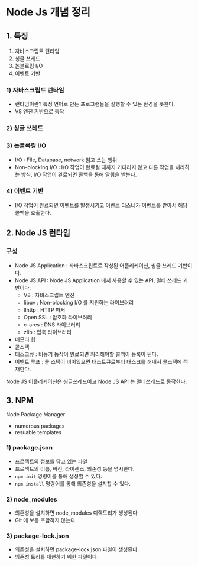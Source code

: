 # Node Js 개념 정리

## 1. 특징

1. 자바스크립트 런타임
2. 싱글 쓰레드
3. 논블로킹 I/O
4. 이벤트 기반

### 1) 자바스크립트 런타임

- 런타임이란? 특정 언어로 만든 프로그램들을 실행할 수 있는 환경을 뜻한다.
- V8 엔진 기반으로 동작

### 2) 싱글 쓰레드

### 3) 논블록킹 I/O

- I/O : File, Database, network 읽고 쓰는 행위
- Non-blocking I/O : I/O 작업이 완료될 때까지 기다리지 않고 다른 작업을 처리하는 방식, I/O 작업이 완료되면 콜백을 통해 알림을 받는다.

### 4) 이벤트 기반

- I/O 작업이 완료되면 이벤트를 발생시키고 이벤트 리스너가 이벤트를 받아서 해당 콜백을 호출한다.

## 2. Node JS 런타임

### 구성

- Node JS Application : 자바스크립트로 작성된 어플리케이션, 씽글 쓰레드 기반이다.
- Node JS API : Node JS Application 에서 사용할 수 있는 API,  멀티 쓰레드 기반이다.
  - V8 : 자바스크립트 엔진
  - libuv : Non-blocking I/O 를 지원하는 라이브러리
  - llhttp : HTTP 파서
  - Open SSL : 암호화 라이브러리
  - c-ares : DNS 라이브러리
  - zlib : 압축 라이브러리
- 메모리 힙
- 콜스택
- 태스크큐 : 비동기 동작이 완료되면 처리해야할 콜백이 등록이 된다.
- 이벤트 루프 : 콜 스택이 비어있으면 태스트큐로부터 태스크를 꺼내서 콜스택에 적재한다.

Node JS 어플리케이션은 씽글쓰레드이고 Node JS API 는 멀티쓰레드로 동작한다.

## 3. NPM

Node Package Manager

- numerous packages
- resuable templates

### 1) package.json

- 프로젝트의 정보를 담고 있는 파일
- 프로젝트의 이름, 버전, 라이센스, 의존성 등을 명시한다.
- `npm init` 명령어를 통해 생성할 수 있다.
- `npm install` 명령어를 통해 의존성을 설치할 수 있다.

### 2) node_modules

- 의존성을 설치하면 node_modules 디렉토리가 생성된다
- Git 에 보통 포함하지 않는다.

### 3) package-lock.json

- 의존성을 설치하면 package-lock.json 파일이 생성된다.
- 의존성 트리를 재현하기 위한 파일이다.

